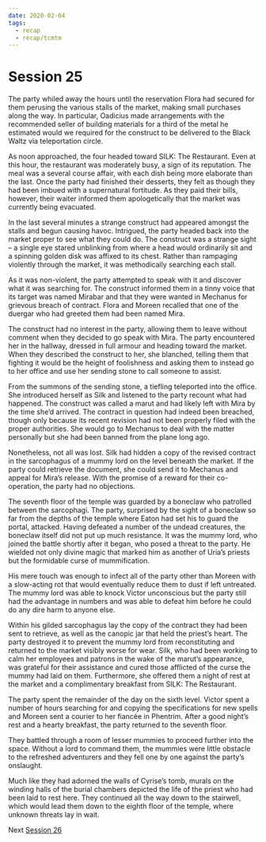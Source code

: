 ```yaml
---
date: 2020-02-04
tags:
  - recap
  - recap/tcmtm
---
```

# Session 25

The party whiled away the hours until the reservation Flora had secured for them perusing the various stalls of the market, making small purchases along the way. In particular, Oadicius made arrangements with the recommended seller of building materials for a third of the metal he estimated would we required for the construct to be delivered to the Black Waltz via teleportation circle.

As noon approached, the four headed toward SILK: The Restaurant. Even at this hour, the restaurant was moderately busy, a sign of its reputation. The meal was a several course affair, with each dish being more elaborate than the last. Once the party had finished their desserts, they felt as though they had been imbued with a supernatural fortitude. As they paid their bills, however, their waiter informed them apologetically that the market was currently being evacuated.

In the last several minutes a strange construct had appeared amongst the stalls and begun causing havoc. Intrigued, the party headed back into the market proper to see what they could do. The construct was a strange sight – a single eye stared unblinking from where a head would ordinarily sit and a spinning golden disk was affixed to its chest. Rather than rampaging violently through the market, it was methodically searching each stall.

As it was non-violent, the party attempted to speak with it and discover what it was searching for. The construct informed them in a tinny voice that its target was named Mirabar and that they were wanted in Mechanus for grievous breach of contract. Flora and Moreen recalled that one of the duergar who had greeted them had been named Mira.

The construct had no interest in the party, allowing them to leave without comment when they decided to go speak with Mira. The party encountered her in the hallway, dressed in full armour and heading toward the market. When they described the construct to her, she blanched, telling them that fighting it would be the height of foolishness and asking them to instead go to her office and use her sending stone to call someone to assist.

From the summons of the sending stone, a tiefling teleported into the office. She introduced herself as Silk and listened to the party recount what had happened. The construct was called a marut and had likely left with Mira by the time she’d arrived. The contract in question had indeed been breached, though only because its recent revision had not been properly filed with the proper authorities. She would go to Mechanus to deal with the matter personally but she had been banned from the plane long ago.

Nonetheless, not all was lost. Silk had hidden a copy of the revised contract in the sarcophagus of a mummy lord on the level beneath the market. If the party could retrieve the document, she could send it to Mechanus and appeal for Mira’s release. With the promise of a reward for their co-operation, the party had no objections.

The seventh floor of the temple was guarded by a boneclaw who patrolled between the sarcophagi. The party, surprised by the sight of a boneclaw so far from the depths of the temple where Eaton had set his to guard the portal, attacked. Having defeated a number of the undead creatures, the boneclaw itself did not put up much resistance. It was the mummy lord, who joined the battle shortly after it began, who posed a threat to the party. He wielded not only divine magic that marked him as another of Uria’s priests but the formidable curse of mummification.

His mere touch was enough to infect all of the party other than Moreen with a slow-acting rot that would eventually reduce them to dust if left untreated. The mummy lord was able to knock Victor unconscious but the party still had the advantage in numbers and was able to defeat him before he could do any dire harm to anyone else.

Within his gilded sarcophagus lay the copy of the contract they had been sent to retrieve, as well as the canopic jar that held the priest’s heart. The party destroyed it to prevent the mummy lord from reconstituting and returned to the market visibly worse for wear. Silk, who had been working to calm her employees and patrons in the wake of the marut’s appearance, was grateful for their assistance and cured those afflicted of the curse the mummy had laid on them. Furthermore, she offered them a night of rest at the market and a complimentary breakfast from SILK: The Restaurant.

The party spent the remainder of the day on the sixth level. Victor spent a number of hours searching for and copying the specifications for new spells and Moreen sent a courier to her fiancée in Phentrim. After a good night’s rest and a hearty breakfast, the party returned to the seventh floor.

They battled through a room of lesser mummies to proceed further into the space. Without a lord to command them, the mummies were little obstacle to the refreshed adventurers and they fell one by one against the party’s onslaught.

Much like they had adorned the walls of Cyrise’s tomb, murals on the winding halls of the burial chambers depicted the life of the priest who had been laid to rest here. They continued all the way down to the stairwell, which would lead them down to the eighth floor of the temple, where unknown threats lay in wait.

Next
[Session 26](Recaps/Through%20Caverns%20Measureless%20to%20Man/Session%2026.md)
